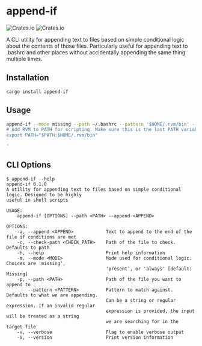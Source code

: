 # append-if

![Crates.io](https://img.shields.io/crates/v/append-if) ![Crates.io](https://img.shields.io/crates/l/append-if)

A CLI utility for appending text to files based on simple conditional logic
about the contents of those files. Particularly useful for appending text to
.bashrc and other places without accidentally appending the same thing multiple
times.

## Installation

```
cargo install append-if
```

## Usage

```bash
append-if --mode missing --path ~/.bashrc --pattern '$HOME/.rvm/bin' --append '
# Add RVM to PATH for scripting. Make sure this is the last PATH variable change.
export PATH="$PATH:$HOME/.rvm/bin"

'
```

## CLI Options
```
$ append-if --help
append-if 0.1.0
A utility for appending text to files based on simple conditional logic. Designed to be highly
useful in shell scripts

USAGE:
    append-if [OPTIONS] --path <PATH> --append <APPEND>

OPTIONS:
    -a, --append <APPEND>            Text to append to the end of the file if conditions are met
    -c, --check-path <CHECK_PATH>    Path of the file to check. Defaults to path
    -h, --help                       Print help information
    -m, --mode <MODE>                Mode used for conditional logic. Choices are 'missing',
                                     'present', or 'always' [default: Missing]
    -p, --path <PATH>                Path of the file you want to append to
        --pattern <PATTERN>          Pattern to match against. Defaults to what we are appending.
                                     Can be a string or regular expression. If an invalid regular
                                     expression is provided, the input will be treated as a string
                                     we are searching for in the target file
    -v, --verbose                    Flag to enable verbose output
    -V, --version                    Print version information
```
